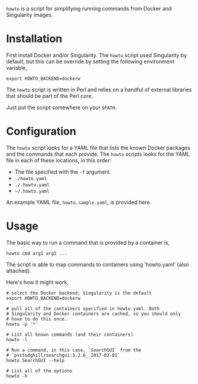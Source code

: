 `howto` is a script for simplifying running commands from Docker and
Singularity images.

# Installation

First install Docker and/or Singularity. The `howto` script used
Singularity by default, but this can be override by setting the
following environment variable,

    export HOWTO_BACKEND=dockerw

The `howto` script is written in Perl and relies on a handful of
external libraries that should be part of the Perl core.

Just put the script somewhere on your `$PATH`.

# Configuration

The `howto` script looks for a YAML file that lists the known Docker
packages and the commands that each provide. The `howto` scripts looks
for the YAML file in each of these locations, in this order:

- The file specified with the `-f` argument.
- `./howto.yaml`
- `./.howto.yaml`
- `~/.howto.yaml`

An example YAML file, `howto.sample.yaml`, is provided here.

<!-- FIXME - document the YAML file content -->

# Usage

<!-- FIXME - expands this -->

The basic way to run a command that is provided by a container is,

    howto cmd arg1 arg2 ...

The script is able to map commands to containers using 'howto.yaml' (also attached).

Here's how it might work,

    # select the Docker backend; Singularity is the default
    export HOWTO_BACKEND=dockerw

    # pull all of the containers specified in howto.yaml. Both
    # Singularity and Docker containers are cached, so you should only
    # have to do this once.
    howto -p '*'

    # List all known commands (and their containers)
    howto -l

    # Run a command, in this case, `SearchGUI` from the
    # `pvstodghill/searchgui:3.2.6__2017-02-01`
    howto SearchGUI --help

    # List all of the options
    howto -h
